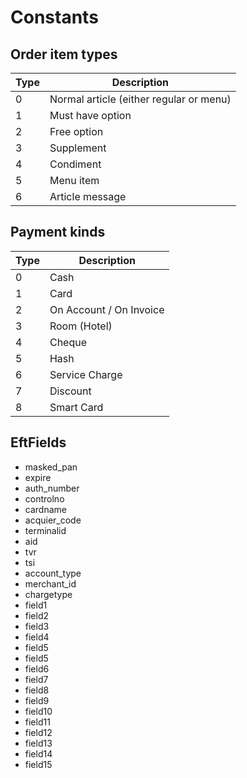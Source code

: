 # Constants

## Order item types

Type | Description  
---- | -----------
0 | Normal article (either regular or menu)
1 | Must have option
2 | Free option
3 | Supplement
4 | Condiment
5 | Menu item
6 | Article message

## Payment kinds

Type | Description  
---- | -----------
0 | Cash
1 | Card
2 | On Account / On Invoice
3 | Room (Hotel)
4 | Cheque
5 | Hash
6 | Service Charge
7 | Discount
8 | Smart Card

## EftFields

* masked_pan
* expire
* auth_number
* controlno
* cardname
* acquier_code
* terminalid
* aid
* tvr
* tsi
* account_type
* merchant_id
* chargetype
* field1
* field2
* field3
* field4
* field5
* field5
* field6
* field7
* field8
* field9
* field10
* field11
* field12
* field13
* field14
* field15
